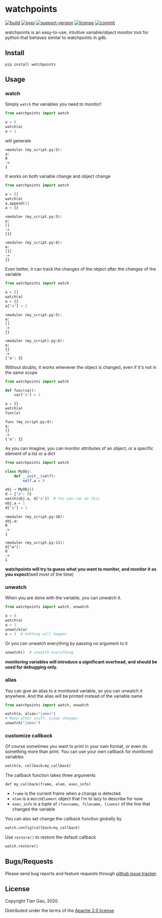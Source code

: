 # watchpoints

[![build](https://github.com/gaogaotiantian/watchpoints/workflows/build/badge.svg)](https://github.com/gaogaotiantian/watchpoints/actions?query=workflow%3Abuild)  [![pypi](https://img.shields.io/pypi/v/watchpoints.svg)](https://pypi.org/project/watchpoints/)  [![support-version](https://img.shields.io/pypi/pyversions/watchpoints)](https://img.shields.io/pypi/pyversions/watchpoints)  [![license](https://img.shields.io/github/license/gaogaotiantian/watchpoints)](https://github.com/gaogaotiantian/watchpoints/blob/master/LICENSE)  [![commit](https://img.shields.io/github/last-commit/gaogaotiantian/watchpoints)](https://github.com/gaogaotiantian/watchpoints/commits/master)

watchpoints is an easy-to-use, intuitive variable/object monitor tool for python that behaves similar to watchpoints in gdb.

## Install

```
pip install watchpoints
```

## Usage

### watch

Simply ```watch``` the variables you need to monitor!

```python
from watchpoints import watch

a = 0
watch(a)
a = 1
```

will generate

```
<module> (my_script.py:5):
a:
0
->
1
```

It works on both variable change and object change

```python
from watchpoints import watch

a = []
watch(a)
a.append(1)
a = {}
```

```
<module> (my_script.py:5):
a:
[]
->
[1]

<module> (my_script.py:6):
a:
[1]
->
{}
```

Even better, it can track the changes of the object after the changes of the variable

```python
from watchpoints import watch

a = []
watch(a)
a = {}
a["a"] = 2
```

```
<module> (my_script.py:5):
a:
[]
->
{}

<module> (my_script).py:6):
a:
{}
->
{'a': 2}
```

Without doubts, it works whenever the object is changed, even if it's not in the same scope

```python
from watchpoints import watch

def func(var):
    var["a"] = 1

a = {}
watch(a)
func(a)
```

```
func (my_script.py:4):
a:
{}
->
{'a': 1}
```

As you can imagine, you can monitor attributes of an object, or a specific element of a list or a dict

```python
from watchpoints import watch

class MyObj:
    def __init__(self):
        self.a = 0

obj = MyObj()
d = {"a": 0}
watch(obj.a, d["a"])  # Yes you can do this
obj.a = 1
d["a"] = 1
```

```
<module> (my_script.py:10):
obj.a:
0
->
1

<module> (my_script.py:11):
d["a"]:
0
->
1
```

**watchpoints will try to guess what you want to monitor, and monitor it as you expect**(well most of the time)

### unwatch

When you are done with the variable, you can unwatch it.

```python
from watchpoints import watch, unwatch

a = 0
watch(a)
a = 1
unwatch(a)
a = 2  # nothing will happen
```

Or you can unwatch everything by passing no argument to it

```python
unwatch()  # unwatch everything
```

**monitoring variables will introduce a significant overhead, and should be used for debugging only.**

### alias

You can give an alias to a monitored variable, so you can unwatch it anywhere. And the alias will be printed instead of the variable name
```python
from watchpoints import watch, unwatch

watch(a, alias="james")
# Many other stuff, scope changes
unwatch("james")
```

### customize callback

Of course sometimes you want to print in your own format, or even do something more than print. You can use your own callback for monitored variables

```python
watch(a, callback=my_callback)
```

The callback function takes three arguments

```
def my_callback(frame, elem, exec_info)
```

* ```frame``` is the current frame when a change is detected.
* ```elem``` is a ```WatchElement``` object that I'm to lazy to describe for now.
* ```exec_info``` is a tuple of ```(funcname, filename, lineno)``` of the line that changed the variable

You can also set change the callback function globally by

```python
watch.config(callback=my_callback)
```

Use ```restore()``` to restore the default callback
```python
watch.restore()
```

## Bugs/Requests

Please send bug reports and feature requests through [github issue tracker](https://github.com/gaogaotiantian/watchpoints/issues).

## License

Copyright Tian Gao, 2020.

Distributed under the terms of the  [Apache 2.0 license](https://github.com/gaogaotiantian/watchpoints/blob/master/LICENSE).